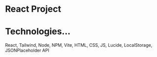 # React Project

# Technologies...
React, Tailwind, Node, NPM, Vite, HTML, CSS, JS, Lucide, LocalStorage, JSONPlaceholder API